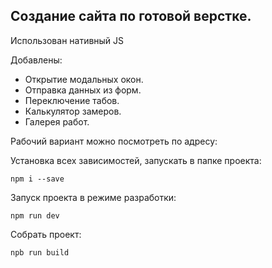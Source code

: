 ## Создание сайта по готовой верстке.


Использован нативный JS

Добавлены:

- Открытие модальных окон.
- Отправка данных из форм.
- Переключение табов.
- Калькулятор замеров.
- Галерея работ.

Рабочий вариант можно посмотреть по адресу:
<!-- [window.app](https://window-4ba9b.web.app/)
 -->
Установка всех зависимостей, запускать в папке проекта:
```shell
npm i --save 
```
Запуск проекта в режиме разработки:
```shell
npm run dev
```
Собрать проект:
```shell
npb run build
```
